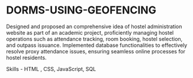 # DORMS-USING-GEOFENCING

Designed and proposed an comprehensive idea of hostel administration website as part of an academic project, proficiently managing hostel operations such as attendance tracking, room booking, hostel selection, and outpass issuance. Implemented database functionalities to effectively resolve proxy attendance issues, ensuring seamless online processes for hostel residents.

Skills - HTML , CSS, JavaScript, SQL
